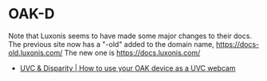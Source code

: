 # OAK-D

Note that Luxonis seems to have made some major changes to their docs.  
The previous site now has a "-old" added to the domain name, https://docs-old.luxonis.com/
The new one is https://docs.luxonis.com/

- [UVC & Disparity | How to use your OAK device as a UVC webcam](https://docs.luxonis.com/software/depthai/examples/uvc_disparity)